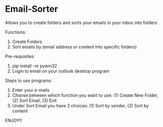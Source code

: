 # Email-Sorter
Allows you to create folders and sorts your emails in your inbox into folders

Functions:
1) Create Folders
2) Sort emails by (email address or content into specific folders)

Pre-requisites:
1) pip install -m pywin32
2) Login to email on your outlook desktop program

Steps to use programs:
1) Enter your e-mails
2) Choose between which function you want to use: (1) Create New Folder, (2) Sort Email, (3) Exit
3) Under Sort Email you have 2 choices: (1) Sort by sender, (2) Sort by content

ENJOY!!

